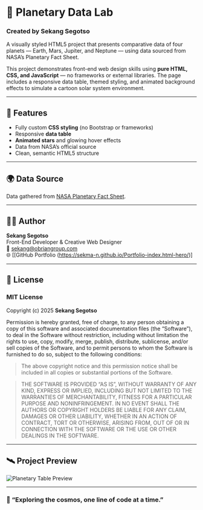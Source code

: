 # 🌌 Planetary Data Lab
### Created by Sekang Segotso

A visually styled HTML5 project that presents comparative data of four planets — Earth, Mars, Jupiter, and Neptune — using data sourced from NASA’s Planetary Fact Sheet.

This project demonstrates front-end web design skills using **pure HTML, CSS, and JavaScript** — no frameworks or external libraries. The page includes a responsive data table, themed styling, and animated background effects to simulate a cartoon solar system environment.

---

## 🚀 Features
- Fully custom **CSS styling** (no Bootstrap or frameworks)
- Responsive **data table**
- **Animated stars** and glowing hover effects
- Data from NASA’s official source
- Clean, semantic HTML5 structure

---

## 🌍 Data Source
Data gathered from [NASA Planetary Fact Sheet](https://nssdc.gsfc.nasa.gov/planetary/factsheet/).

---

## 🧑‍💻 Author
**Sekang Segotso**  
Front-End Developer & Creative Web Designer  
📧 sekang@obriangroup.com  
🌐 [[GitHub Portfolio (https://sekma-n.github.io/Portfolio-index.html-hero/)]

---

## 📜 License

### MIT License

Copyright (c) 2025 **Sekang Segotso**

Permission is hereby granted, free of charge, to any person obtaining a copy of this software and associated documentation files (the “Software”), to deal in the Software without restriction, including without limitation the rights to use, copy, modify, merge, publish, distribute, sublicense, and/or sell copies of the Software, and to permit persons to whom the Software is furnished to do so, subject to the following conditions:

> The above copyright notice and this permission notice shall be included in all copies or substantial portions of the Software.

> THE SOFTWARE IS PROVIDED “AS IS”, WITHOUT WARRANTY OF ANY KIND, EXPRESS OR IMPLIED, INCLUDING BUT NOT LIMITED TO THE WARRANTIES OF MERCHANTABILITY, FITNESS FOR A PARTICULAR PURPOSE AND NONINFRINGEMENT. IN NO EVENT SHALL THE AUTHORS OR COPYRIGHT HOLDERS BE LIABLE FOR ANY CLAIM, DAMAGES OR OTHER LIABILITY, WHETHER IN AN ACTION OF CONTRACT, TORT OR OTHERWISE, ARISING FROM, OUT OF OR IN CONNECTION WITH THE SOFTWARE OR THE USE OR OTHER DEALINGS IN THE SOFTWARE.

---

## 🛰️ Project Preview
![Planetary Table Preview](https://upload.wikimedia.org/wikipedia/commons/9/97/The_Earth_seen_from_Apollo_17.jpg)

---

### 🌟 “Exploring the cosmos, one line of code at a time.”

